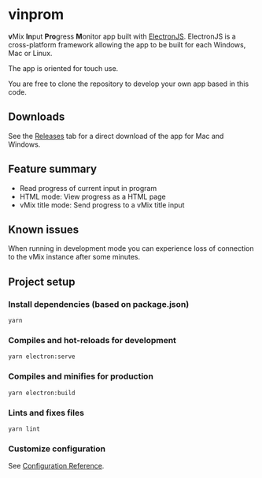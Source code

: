 # vinprom



**v**Mix **In**put **Pro**gress **M**onitor app built with [ElectronJS](https://electronjs.org). ElectronJS is a cross-platform framework allowing the app to be built for each Windows, Mac or Linux. 

The app is oriented for touch use.

You are free to clone the repository to develop your own app based in this code.


## Downloads

See the [Releases](../../releases) tab for a direct download of the app for Mac and Windows.

## Feature summary
 - Read progress of current input in program
 - HTML mode: View progress as a HTML page
 - vMix title mode: Send progress to a vMix title input


## Known issues
When running in development mode you can experience loss of connection to the vMix instance after some minutes.

## Project setup
### Install dependencies (based on package.json)
```
yarn
```

### Compiles and hot-reloads for development
```
yarn electron:serve
```

### Compiles and minifies for production
```
yarn electron:build
```

### Lints and fixes files
```
yarn lint
```

### Customize configuration
See [Configuration Reference](https://cli.vuejs.org/config/).
